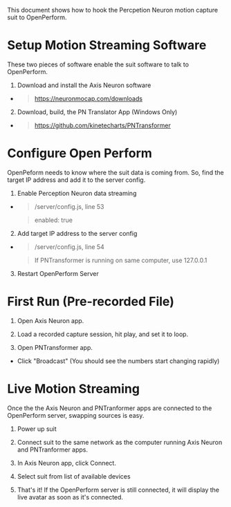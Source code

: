 This document shows how to hook the Percpetion Neuron motion capture suit to OpenPerform.

# Setup Motion Streaming Software
These two pieces of software enable the suit software to talk to OpenPerform.

1. Download and install the Axis Neuron software
* > https://neuronmocap.com/downloads
2. Download, build, the PN Translator App (Windows Only)
* > https://github.com/kinetecharts/PNTransformer


# Configure Open Perform
OpenPeform needs to know where the suit data is coming from. So, find the target IP address and add it to the server config.

1. Enable Perception Neuron data streaming
* > /server/config.js, line 53

  > enabled: true
2. Add target IP address to the server config
* > /server/config.js, line 54

  > If PNTransformer is running on same computer, use 127.0.0.1

3. Restart OpenPerform Server


# First Run (Pre-recorded File)

1. Open Axis Neuron app.

2. Load a recorded capture session, hit play, and set it to loop.

3. Open PNTransformer app.

* Click "Broadcast" (You should see the numbers start changing rapidly)

# Live Motion Streaming

Once the the Axis Neuron and PNTranformer apps are connected to the OpenPerform server, swapping sources is easy.

1. Power up suit

2. Connect suit to the same network as the computer running Axis Neuron and PNTranformer apps.

3. In Axis Neuron app, click Connect.

4. Select suit from list of available devices

5. That's it! If the OpenPerform server is still connected, it will display the live avatar as soon as it's connected.